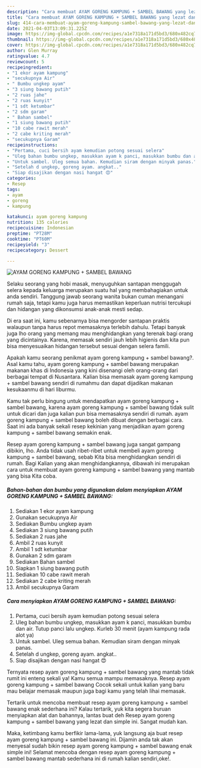 ```yaml
---
description: "Cara membuat AYAM GORENG KAMPUNG + SAMBEL BAWANG yang lezat dan Mudah Dibuat"
title: "Cara membuat AYAM GORENG KAMPUNG + SAMBEL BAWANG yang lezat dan Mudah Dibuat"
slug: 414-cara-membuat-ayam-goreng-kampung-sambel-bawang-yang-lezat-dan-mudah-dibuat
date: 2021-04-03T13:09:31.225Z
image: https://img-global.cpcdn.com/recipes/a1e7318a171d5bd3/680x482cq70/ayam-goreng-kampung-sambel-bawang-foto-resep-utama.jpg
thumbnail: https://img-global.cpcdn.com/recipes/a1e7318a171d5bd3/680x482cq70/ayam-goreng-kampung-sambel-bawang-foto-resep-utama.jpg
cover: https://img-global.cpcdn.com/recipes/a1e7318a171d5bd3/680x482cq70/ayam-goreng-kampung-sambel-bawang-foto-resep-utama.jpg
author: Glen Murray
ratingvalue: 4.7
reviewcount: 5
recipeingredient:
- "1 ekor ayam kampung"
- "secukupnya Air"
- " Bumbu ungkep ayam"
- "3 siung bawang putih"
- "2 ruas jahe"
- "2 ruas kunyit"
- "1 sdt ketumbar"
- "2 sdm garam"
- " Bahan sambel"
- "1 siung bawang putih"
- "10 cabe rawit merah"
- "2 cabe kriting merah"
- "secukupnya Garam"
recipeinstructions:
- "Pertama, cuci bersih ayam kemudian potong sesuai selera"
- "Uleg bahan bumbu ungkep, masukkan ayam k panci, masukkan bumbu dan air. Tutup panci lalu ungkep. Kurleb 30 menit (ayam kampung rada alot ya)"
- "Untuk sambel. Uleg semua bahan. Kemudian siram dengan minyak panas."
- "Setelah d ungkep, goreng ayam. angkat.."
- "Siap disajikan dengan nasi hangat 😍"
categories:
- Resep
tags:
- ayam
- goreng
- kampung

katakunci: ayam goreng kampung 
nutrition: 135 calories
recipecuisine: Indonesian
preptime: "PT28M"
cooktime: "PT60M"
recipeyield: "3"
recipecategory: Dessert

---
```



![AYAM GORENG KAMPUNG + SAMBEL BAWANG](https://img-global.cpcdn.com/recipes/a1e7318a171d5bd3/680x482cq70/ayam-goreng-kampung-sambel-bawang-foto-resep-utama.jpg)

Selaku seorang yang hobi masak, menyuguhkan santapan menggugah selera kepada keluarga merupakan suatu hal yang membahagiakan untuk anda sendiri. Tanggung jawab seorang  wanita bukan cuman menangani rumah saja, tetapi kamu juga harus memastikan keperluan nutrisi tercukupi dan hidangan yang dikonsumsi anak-anak mesti sedap.

Di era  saat ini, kamu sebenarnya bisa mengorder santapan praktis walaupun tanpa harus repot memasaknya terlebih dahulu. Tetapi banyak juga lho orang yang memang mau menghidangkan yang terenak bagi orang yang dicintainya. Karena, memasak sendiri jauh lebih higienis dan kita pun bisa menyesuaikan hidangan tersebut sesuai dengan selera famili. 



Apakah kamu seorang penikmat ayam goreng kampung + sambel bawang?. Asal kamu tahu, ayam goreng kampung + sambel bawang merupakan makanan khas di Indonesia yang kini disenangi oleh orang-orang dari berbagai tempat di Nusantara. Kalian bisa memasak ayam goreng kampung + sambel bawang sendiri di rumahmu dan dapat dijadikan makanan kesukaanmu di hari liburmu.

Kamu tak perlu bingung untuk mendapatkan ayam goreng kampung + sambel bawang, karena ayam goreng kampung + sambel bawang tidak sulit untuk dicari dan juga kalian pun bisa memasaknya sendiri di rumah. ayam goreng kampung + sambel bawang boleh dibuat dengan berbagai cara. Saat ini ada banyak sekali resep kekinian yang menjadikan ayam goreng kampung + sambel bawang semakin enak.

Resep ayam goreng kampung + sambel bawang juga sangat gampang dibikin, lho. Anda tidak usah ribet-ribet untuk membeli ayam goreng kampung + sambel bawang, sebab Kita bisa menghidangkan sendiri di rumah. Bagi Kalian yang akan menghidangkannya, dibawah ini merupakan cara untuk membuat ayam goreng kampung + sambel bawang yang mantab yang bisa Kita coba.

<!--inarticleads1-->

##### Bahan-bahan dan bumbu yang digunakan dalam menyiapkan AYAM GORENG KAMPUNG + SAMBEL BAWANG:

1. Sediakan 1 ekor ayam kampung
1. Gunakan secukupnya Air
1. Sediakan  Bumbu ungkep ayam
1. Sediakan 3 siung bawang putih
1. Sediakan 2 ruas jahe
1. Ambil 2 ruas kunyit
1. Ambil 1 sdt ketumbar
1. Gunakan 2 sdm garam
1. Sediakan  Bahan sambel
1. Siapkan 1 siung bawang putih
1. Sediakan 10 cabe rawit merah
1. Sediakan 2 cabe kriting merah
1. Ambil secukupnya Garam




<!--inarticleads2-->

##### Cara menyiapkan AYAM GORENG KAMPUNG + SAMBEL BAWANG:

1. Pertama, cuci bersih ayam kemudian potong sesuai selera
1. Uleg bahan bumbu ungkep, masukkan ayam k panci, masukkan bumbu dan air. Tutup panci lalu ungkep. Kurleb 30 menit (ayam kampung rada alot ya)
1. Untuk sambel. Uleg semua bahan. Kemudian siram dengan minyak panas.
1. Setelah d ungkep, goreng ayam. angkat..
1. Siap disajikan dengan nasi hangat 😍




Ternyata resep ayam goreng kampung + sambel bawang yang mantab tidak rumit ini enteng sekali ya! Kamu semua mampu memasaknya. Resep ayam goreng kampung + sambel bawang Cocok sekali untuk kalian yang baru mau belajar memasak maupun juga bagi kamu yang telah lihai memasak.

Tertarik untuk mencoba membuat resep ayam goreng kampung + sambel bawang enak sederhana ini? Kalau tertarik, yuk kita segera buruan menyiapkan alat dan bahannya, lantas buat deh Resep ayam goreng kampung + sambel bawang yang lezat dan simple ini. Sangat mudah kan. 

Maka, ketimbang kamu berfikir lama-lama, yuk langsung aja buat resep ayam goreng kampung + sambel bawang ini. Dijamin anda tak akan menyesal sudah bikin resep ayam goreng kampung + sambel bawang enak simple ini! Selamat mencoba dengan resep ayam goreng kampung + sambel bawang mantab sederhana ini di rumah kalian sendiri,oke!.

